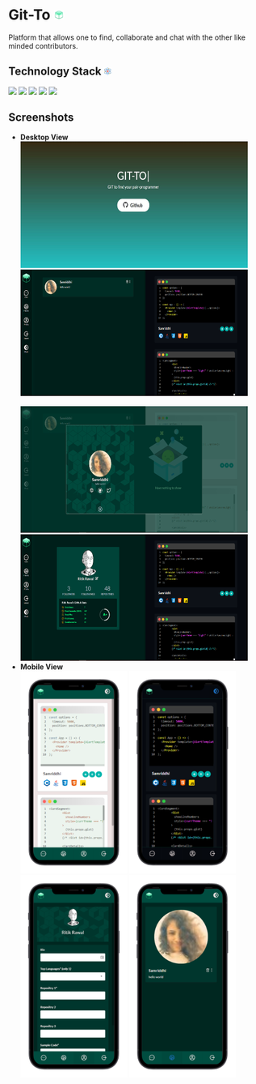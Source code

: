 <h1>Git-To <a><img src="https://github.com/1s-0s/Gitto/blob/master/client/src/components/images/logo/cube3.svg" width="4%"></a></h1>
Platform that allows one to find, collaborate and chat with the other like minded contributors.

<h2>Technology Stack <a><img src="https://github.com/Samridhi-98/Images/blob/master/Images/atom.svg" width="3%"></a></h2>

<p>
<img src ="https://img.shields.io/badge/MongoDB-%234ea94b.svg?&style=for-the-badge&logo=mongodb&logoColor=white"/> 
<img src="https://img.shields.io/badge/express.js%20-%23404d59.svg?&style=for-the-badge"/> 
<img src="https://img.shields.io/badge/reactjs%20-61DAFB.svg?&style=for-the-badge&logo=react&logoColor=blue"/> 
<img src="https://img.shields.io/badge/Node.js-%234ea94b.svg?&style=for-the-badge&logo=node.js&logoColor=white"> 
<img src="https://img.shields.io/badge/git%20-%23121011.svg?&style=for-the-badge&logo=git&logoColor=white&logoWidth=20">
</p> 

<h2>Screenshots</h2>
<ul>
  <li>
    <b>Desktop View</b>
    <br/>
    <img src="https://github.com/1s-0s/Gitto/blob/master/Screenshots/home.JPG" height=250 width="450"/> &nbsp&nbsp&nbsp
    <img src="https://github.com/1s-0s/Gitto/blob/master/Screenshots/dashboard.PNG" height=250 width="450"/>
    <br/>
    <br/>
    <img src="https://github.com/1s-0s/Gitto/blob/master/Screenshots/friend.PNG" height=250 width="450"/> &nbsp&nbsp&nbsp
    <img src="https://github.com/1s-0s/Gitto/blob/master/Screenshots/profile.PNG" height=250 width="450"/> &nbsp&nbsp&nbsp
  </li>
  <li>
    <b>Mobile View</b>
    <br/>
    <img src="https://github.com/1s-0s/Gitto/blob/master/Screenshots/iphone-dashboard-light.png" height=400/>
    <img src="https://github.com/1s-0s/Gitto/blob/master/Screenshots/explore-dark-m_iphone12black_portrait.png" height=400/>
    <img src="https://github.com/1s-0s/Gitto/blob/master/Screenshots/edit-m_iphone12black_portrait.png" height=400/>
    <img src="https://github.com/1s-0s/Gitto/blob/master/Screenshots/friend-m_iphone12black_portrait.png" height=400/>
    
  </li>
</ul>
